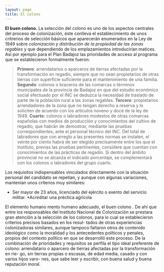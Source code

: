 ```yaml
---
layout: page
title: El colono
---
```


**El buen colono.** La selección del colono es uno de los aspectos centrales del proceso de colonización, éste conlleva el establecimiento de unos critrerios de selección básicos que aparecerán enumerados en la Ley de 1949 sobre *colonización y distribución de la propiedad de las zonas regables* y que dependiendo de los emplazamientos introducirían matices. Así por ejemplo para el Plan Badajoz las prioridades de acceso al programa que se establecieron formalmente fueron:
>**Primero**: arrendatarios o aparceros de tierras afectadas por la transformación en regadío, siempre que no sean propietarios de otras tierras con superficie suficiente para el mantenimiento de una familia. **Segundo**: colonos o braceros de las comarcas o términos municipales de la provincia de Badajoz en que del estudio económico social efectuado por el INC se deduzca la necesidad de traslado de parte de la población rural a las zonas regables. **Tercero**: propietarios arrendadores de la zona que no tengan derecho a reserva y lo soliciten de acuerdo con los artículos noveno y doce de la ley de 1949. **Cuarto**: colonos o labradores modestos de otras comarcas españolas con medios de producción y conocimientos del cultivo de regadío, que habrán de demostrar, mediante las pruebas correspondientes, ante el personal técnico del INC. Del total de labradores que con arreglo a las presentes normas se instalen, el veinte por ciento habrá de ser elegido precisamente entre los que el Instituto, previas las pruebas pertinentes, considere que cuentan con conocimientos de las prácticas de regadío. Si dentro del ámbito provincial no se alcanza el indicado porcentaje, se complementará con los colonos o labradores del grupo cuarto.

Los requisitos indispensables vinculados directamente con la situación personal del candidato se repetían, y aunque con algunas variaciones, mantenían unos criterios muy similares:
* Ser mayor de 23 años, licenciado del ejército o exento del servicio militar.
*Acreditar una préctica agrícola



El elemento humano 
mento  humano  adecuado,
el  buen  colono
.  De  ahí  que  entre  los  responsables  del
Instituto  Nacional  de  Colonización  se  prestara  gran  atención  a  la  selección  de
los colonos, para lo cual se establecieron criterios precisos basados en los resul-
tados  de  otras  experiencias  colonizadoras  similares,  aunque  tampoco  faltaron
otros de contenido ideológico como la moralidad y los antecedentes políticos y
penales, propios del contexto político en que se desarrolló este proceso. De la
combinación  de  prioridades  y  requisitos  se  perfila  el  tipo  ideal  preferente  de
colono: arrendatario o aparcero de tierras afectadas por la transformación en rie-
go, sin tierras propias o escasas, de edad media, casado y con varios hijos varo-
nes, que sabe leer y escribir, con buena salud y buena reputación moral.

